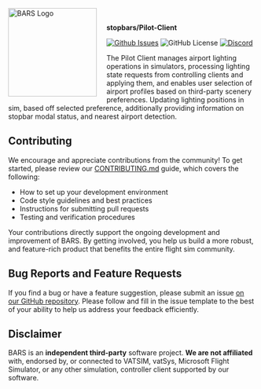 <img width="180" height="180" align="left" style="float: left; margin: 0 20px 0 0;" alt="BARS Logo" src="https://avatars.githubusercontent.com/u/214760188?s=200&u=9cbb686fd7b3aa1517ecb66825da5aa0e974954e&v=4" />

<br>

**stopbars/Pilot-Client**

[![Github Issues](https://img.shields.io/github/issues/stopbars/Pilot-Client)](https://github.com/stopbars/Pilot-Client/repo)
![GitHub License](https://img.shields.io/github/license/stopbars/Pilot-Client)
[![Discord](https://img.shields.io/discord/1323993176318414889.svg?label=&logo=discord&logoColor=ffffff&color=7389D8&labelColor=6A7EC2)](https://stopbars.com/discord)

The Pilot Client manages airport lighting operations in simulators, processing lighting state requests from controlling clients and applying them, and enables user selection of airport profiles based on third-party scenery preferences. Updating lighting positions in sim, based off selected preference, additionally providing information on stopbar modal status, and nearest airport detection.
<br>

## Contributing

We encourage and appreciate contributions from the community! To get started, please review our [CONTRIBUTING.md](CONTRIBUTING.md) guide, which covers the following:

- How to set up your development environment
- Code style guidelines and best practices
- Instructions for submitting pull requests
- Testing and verification procedures

Your contributions directly support the ongoing development and improvement of BARS. By getting involved, you help us build a more robust, and feature-rich product that benefits the entire flight sim community.

## Bug Reports and Feature Requests

If you find a bug or have a feature suggestion, please submit an issue [on our GitHub repository](https://github.com/stopbars/repo/issues/new). Please follow and fill in the issue template to the best of your ability to help us address your feedback efficiently.

## Disclaimer

BARS is an **independent third-party** software project. **We are not affiliated** with, endorsed by, or connected to VATSIM, vatSys, Microsoft Flight Simulator, or any other simulation, controller client supported by our software.
